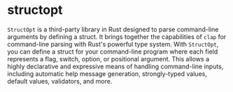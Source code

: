 # structopt

`StructOpt` is a third-party library in Rust designed to parse command-line arguments by defining a struct. It brings together the capabilities of `clap` for command-line parsing with Rust's powerful type system. With `StructOpt`, you can define a struct for your command-line program where each field represents a flag, switch, option, or positional argument. This allows a highly declarative and expressive means of handling command-line inputs, including automatic help message generation, strongly-typed values, default values, validators, and more.